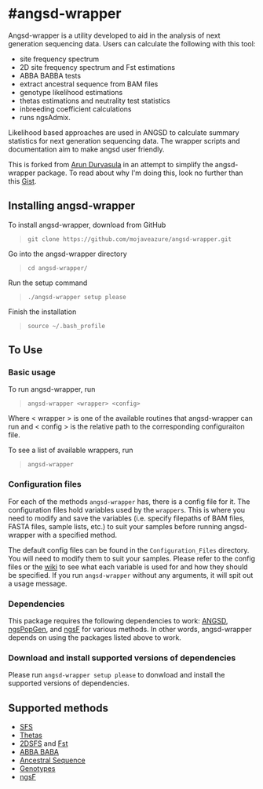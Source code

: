 #angsd-wrapper
=============


Angsd-wrapper is a utility developed to aid in the analysis of next generation sequencing data. Users can calculate the following with this tool:
- site frequency spectrum
- 2D site frequency spectrum and Fst estimations
- ABBA BABBA tests
- extract ancestral sequence from BAM files
- genotype likelihood estimations
- thetas estimations and neutrality test statistics
- inbreeding coefficient calculations
- runs ngsAdmix.

Likelihood based approaches are used in ANGSD to calculate summary statistics for next generation sequencing data. The wrapper scripts and documentation aim to make angsd user friendly.

This is forked from [Arun Durvasula](https://github.com/arundurvasula/angsd-wrapper) in an attempt to simplify the angsd-wrapper package. To read about why I'm doing this, look no further than this [Gist](https://gist.github.com/mojaveazure/ce8c41440805be16c09c).

## Installing angsd-wrapper

To install angsd-wrapper, download from GitHub

> `git clone https://github.com/mojaveazure/angsd-wrapper.git`

Go into the angsd-wrapper directory

> `cd angsd-wrapper/`

Run the setup command

> `./angsd-wrapper setup please`

Finish the installation

> `source ~/.bash_profile`

## To Use

### Basic usage

To run angsd-wrapper, run

> `angsd-wrapper <wrapper> <config>`

Where < wrapper > is one of the available routines that angsd-wrapper can run and < config > is the relative path to the corresponding configuraiton file.

To see a list of available wrappers, run

> `angsd-wrapper`

### Configuration files

For each of the methods `angsd-wrapper` has, there is a config file for it. The configuration files hold variables used by the `wrappers`. This is where you need to modify and save the variables (i.e. specify filepaths of BAM files, FASTA files, sample lists, etc.) to suit your samples before running angsd-wrapper with a specified method.

The default config files can be found in the `Configuration_Files` directory. You will need to modify them to suit your samples. Please refer to the config files or the [wiki](https://github.com/arundurvasula/angsd-wrapper/wiki) to see what each variable is used for and how they should be specified. If you run `angsd-wrapper` without any arguments, it will spit out a usage message.

### Dependencies
This package requires the following dependencies to work: [ANGSD](https://github.com/angsd/angsd), [ngsPopGen](https://github.com/mfumagalli/ngsPopGen), and [ngsF](https://github.com/fgvieira/ngsF) for various methods. In other words, angsd-wrapper depends on using the packages listed above to work.

### Download and install supported versions of dependencies
Please run `angsd-wrapper setup please` to donwload and install the supported versions of dependencies.

## Supported methods

- [SFS](https://github.com/arundurvasula/angsd-wrapper/wiki/Site-Frequency-Spectrum)
- [Thetas](https://github.com/arundurvasula/angsd-wrapper/wiki/Thetas)
- [2DSFS](https://github.com/arundurvasula/angsd-wrapper/wiki/2D-Site-Frequency-Spectrum) and [Fst](https://github.com/arundurvasula/angsd-wrapper/wiki/ngsTools-FST)
- [ABBA BABA](https://github.com/arundurvasula/angsd-wrapper/wiki/ABBA-BABA)
- [Ancestral Sequence](https://github.com/mojaveazure/angsd-wrapper/blob/master/Wrappers/Ancestral_Sequence.sh)
- [Genotypes](https://github.com/mojaveazure/angsd-wrapper/blob/master/Wrappers/Genotypes.sh)
- [ngsF](https://github.com/fgvieira/ngsF)

